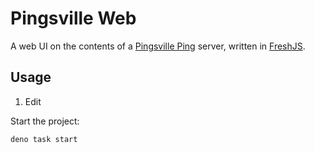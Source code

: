 # Pingsville Web

A web UI on the contents of a [Pingsville
Ping](https://github.com/jsit/pingsville-ping) server, written in
[FreshJS](https://fresh.deno.dev).

## Usage

1. Edit 

Start the project:

```
deno task start
```
